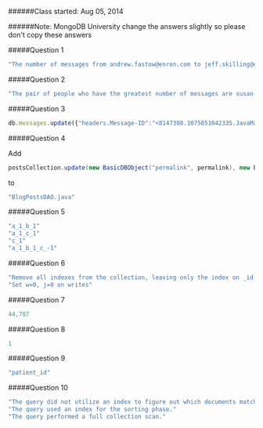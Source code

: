 ######Class started: Aug 05, 2014

######Note: MongoDB University change the answers slightly so please don't copy these answers

#####Question 1

```javascript
"The number of messages from andrew.fastow@enron.com to jeff.skilling@enron.com is 3"
```

#####Question 2

```javascript
"The pair of people who have the greatest number of messages are susan.mara@enron.com to jeff.dasovich@enron.com"
```

#####Question 3

```javascript
db.messages.update({"headers.Message-ID":"<8147308.1075851042335.JavaMail.evans@thyme>"},{$addToSet:{"headers.To":"mrpotatohead@10gen.com"}})
```

#####Question 4

Add

```java
postsCollection.update(new BasicDBObject("permalink", permalink), new BasicDBObject("$inc", new BasicDBObject("comments." + ordinal + ".num_likes", 1)));
```

to

```java
"BlogPostsDAO.java"
```

#####Question 5

```javascript
"a_1_b_1"
"a_1_c_1"
"c_1"
"a_1_b_1_c_-1"
```

#####Question 6

```javascript
"Remove all indexes from the collection, leaving only the index on _id in place"
"Set w=0, j=0 on writes"
```

#####Question 7

```javascript
44,787
```

#####Question 8

```javascript
1
```

#####Question 9

```javascript
"patient_id"
```

#####Question 10

```javascript
"The query did not utilize an index to figure out which documents match the find criteria."
"The query used an index for the sorting phase."
"The query performed a full collection scan."
```
